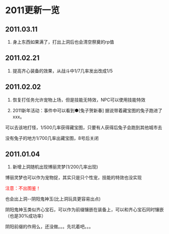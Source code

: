 # 2011更新一览

## 2011.03.11

1. 身上东西如果满了，打出上洞后也会清空祭奠的rp值

## 2011.02.21

1. 提高齐心装备的效果，从战斗中1/7几率发出改成1/5

## 2011.02.02

1. 恢复打任务允许宠物上场，但是技能无特效，NPC可以使用技能特效

2. 2011新年活动：事件中可以看到●[兔子贺新春] 据说带着藏宝图的兔子跑进了xxx。

可以去该地打怪，1/500几率获得藏宝图，只要有人获得后兔子会跑到其他城市去

没有兔子的地方1/700几率出藏宝图，8号后关闭

## 2011.01.04

1. 新增上洞随机出现博丽灵梦(1/200几率出现)

博丽灵梦也可以作为宠物捉，其实只是只个性宠，技能的特效也没实现

<span style="color:red;">注意：不出图鉴！</span>

也会出上洞--阴阳鬼神玉(比上洞玩具更容易出点)

阴阳鬼神玉类似齐心宝石，可以作为前缀镶嵌在装备上，可以和齐心宝石同时镶嵌（也是30%成功率）

阴阳前缀的作用么，还没做。。。先坑着吧。。。
